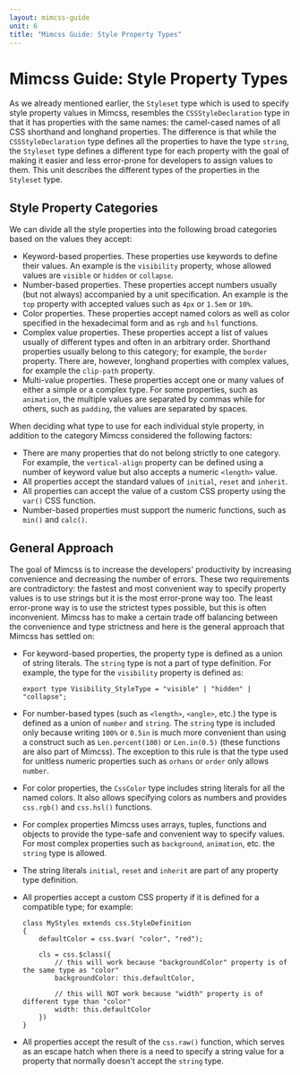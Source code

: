 ```yaml
---
layout: mimcss-guide
unit: 6
title: "Mimcss Guide: Style Property Types"
---
```


# Mimcss Guide: Style Property Types

As we already mentioned earlier, the `Styleset` type which is used to specify style property values in Mimcss, resembles the `CSSStyleDeclaration` type in that it has properties with the same names: the camel-cased names of all CSS shorthand and longhand properties. The difference is that while the `CSSStyleDeclaration` type defines all the properties to have the type `string`, the `Styleset` type defines a different type for each property with the goal of making it easier and less error-prone for developers to assign values to them. This unit describes the different types of the properties in the `Styleset` type.

## Style Property Categories
We can divide all the style properties into the following broad categories based on the values they accept:

- Keyword-based properties. These properties use keywords to define their values. An example is the `visibility` property, whose allowed values are `visible` or `hidden` or `collapse`.
- Number-based properties. These properties accept numbers usually (but not always) accompanied by a unit specification. An example is the `top` property with accepted values such as `4px` or `1.5em` or `10%`.
- Color properties. These properties accept named colors as well as color specified in the hexadecimal form and as `rgb` and `hsl` functions.
- Complex value properties. These properties accept a list of values usually of different types and often in an arbitrary order. Shorthand properties usually belong to this category; for example, the `border` property. There are, however, longhand properties with complex values, for example the `clip-path` property. 
- Multi-value properties. These properties accept one or many values of either a simple or a complex type. For some properties, such as `animation`, the multiple values are separated by commas while for others, such as `padding`, the values are separated by spaces.

When deciding what type to use for each individual style property, in addition to the category Mimcss considered the following factors:

- There are many properties that do not belong strictly to one category. For example, the `vertical-align` property can be defined using a number of keyword value but also accepts a numeric `<length>` value.
- All properties accept the standard values of `initial`, `reset` and `inherit`.
- All properties can accept the value of a custom CSS property using the `var()` CSS function.
- Number-based properties must support the numeric functions, such as `min()` and `calc()`.

## General Approach
The goal of Mimcss is to increase the developers' productivity by increasing convenience and decreasing the number of errors. These two requirements are contradictory: the fastest and most convenient way to specify property values is to use strings but it is the most error-prone way too. The least error-prone way is to use the strictest types possible, but this is often inconvenient. Mimcss has to make a certain trade off balancing between the convenience and type strictness and here is the general approach that Mimcss has settled on:

- For keyword-based properties, the property type is defined as a union of string literals. The `string` type is not a part of type definition. For example, the type for the `visibility` property is defined as:
    ```tsx
    export type Visibility_StyleType = "visible" | "hidden" | "collapse";
    ```

- For number-based types (such as `<length>`, `<angle>`, etc.) the type is defined as a union of `number` and `string`. The `string` type is included only because writing `100%` or `0.5in` is much more convenient than using a construct such as `Len.percent(100)` or `Len.in(0.5)` (these functions are also part of Mimcss). The exception to this rule is that the type used for unitless numeric properties such as `orhans` or `order` only allows `number`.
- For color properties, the `CssColor` type includes string literals for all the named colors. It also allows specifying colors as numbers and provides `css.rgb()` and `css.hsl()` functions.
- For complex properties Mimcss uses arrays, tuples, functions and objects to provide the type-safe and convenient way to specify values. For most complex properties such as `background`, `animation`, etc. the `string` type is allowed.
- The string literals `initial`, `reset` and `inherit` are part of any property type definition.
- All properties accept a custom CSS property if it is defined for a compatible type; for example:
    ```tsx
    class MyStyles extends css.StyleDefinition
    {
        defaultColor = css.$var( "color", "red");

        cls = css.$class({
            // this will work because "backgroundColor" property is of the same type as "color"
            backgroundColor: this.defaultColor,

            // this will NOT work because "width" property is of different type than "color"
            width: this.defaultColor
        })
    }
    ```

- All properties accept the result of the `css.raw()` function, which serves as an escape hatch when there is a need to specify a string value for a property that normally doesn't accept the `string` type.





